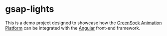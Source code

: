 # gsap-lights
This is a demo project designed to showcase how the [GreenSock Animation Platform](https://greensock.com) can be integrated with the [Angular](https://angular.io) front-end framework.

